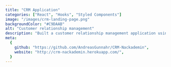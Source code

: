 ```yaml
---
title: "CRM Application"
categories: ["React", "Hooks", "Styled Components"]
image: "/images/crm-landing-page.png"
backgroundColor: "#C9DAAB"
alt: "Customer relationship management"
description: "Built a customer relationship management application using React and Styled Components. The project uses hooks, reducer patterns, and context to keep track of our user data. I also extracted all API handling into separate services to get an easier structure."
meta:
  {
    github: "https://github.com/AndreasGunnahr/CRM-Nackademin",
    website: "http://crm-nackademin.herokuapp.com/",
  }
---
```

